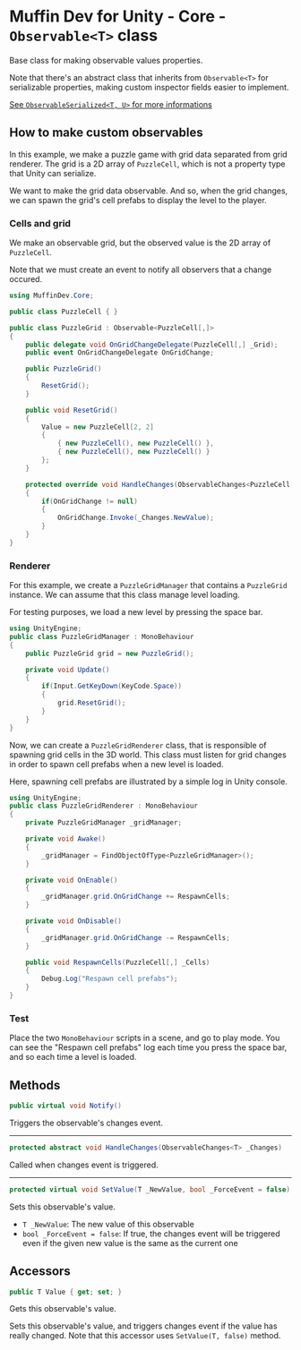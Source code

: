 # Muffin Dev for Unity - Core - `Observable<T>` class

Base class for making observable values properties.

Note that there's an abstract class that inherits from `Observable<T>` for serializable properties, making custom inspector fields easier to implement.

[See `ObservableSerialized<T, U>` for more informations](./observable-serialized.md)

## How to make custom observables

In this example, we make a puzzle game with grid data separated from grid renderer. The grid is a 2D array of `PuzzleCell`, which is not a property type that Unity can serialize.

We want to make the grid data observable. And so, when the grid changes, we can spawn the grid's cell prefabs to display the level to the player.

### Cells and grid

We make an observable grid, but the observed value is the 2D array of `PuzzleCell`.

Note that we must create an event to notify all observers that a change occured.

```cs
using MuffinDev.Core;

public class PuzzleCell { }

public class PuzzleGrid : Observable<PuzzleCell[,]>
{
    public delegate void OnGridChangeDelegate(PuzzleCell[,] _Grid);
    public event OnGridChangeDelegate OnGridChange;

    public PuzzleGrid()
    {
        ResetGrid();
    }

    public void ResetGrid()
    {
        Value = new PuzzleCell[2, 2]
        {
            { new PuzzleCell(), new PuzzleCell() },
            { new PuzzleCell(), new PuzzleCell() }
        };
    }

    protected override void HandleChanges(ObservableChanges<PuzzleCell[,]> _Changes)
    {
        if(OnGridChange != null)
        {
            OnGridChange.Invoke(_Changes.NewValue);
        }
    }
}
```

### Renderer

For this example, we create a `PuzzleGridManager` that contains a `PuzzleGrid` instance. We can assume that this class manage level loading.

For testing purposes, we load a new level by pressing the space bar.

```cs
using UnityEngine;
public class PuzzleGridManager : MonoBehaviour
{
    public PuzzleGrid grid = new PuzzleGrid();

    private void Update()
    {
        if(Input.GetKeyDown(KeyCode.Space))
        {
            grid.ResetGrid();
        }
    }
}
```

Now, we can create a `PuzzleGridRenderer` class, that is responsible of spawning grid cells in the 3D world. This class must listen for grid changes in order to spawn cell prefabs when a new level is loaded.

Here, spawning cell prefabs are illustrated by a simple log in Unity console.

```cs
using UnityEngine;
public class PuzzleGridRenderer : MonoBehaviour
{
    private PuzzleGridManager _gridManager;

    private void Awake()
    {
        _gridManager = FindObjectOfType<PuzzleGridManager>();
    }

    private void OnEnable()
    {
        _gridManager.grid.OnGridChange += RespawnCells;
    }

    private void OnDisable()
    {
        _gridManager.grid.OnGridChange -= RespawnCells;
    }

    public void RespawnCells(PuzzleCell[,] _Cells)
    {
        Debug.Log("Respawn cell prefabs");
    }
}
```

### Test

Place the two `MonoBehaviour` scripts in a scene, and go to play mode. You can see the "Respawn cell prefabs" log each time you press the space bar, and so each time a level is loaded.

## Methods

```cs
public virtual void Notify()
```

Triggers the observable's changes event.

---

```cs
protected abstract void HandleChanges(ObservableChanges<T> _Changes)
```

Called when changes event is triggered.

---

```cs
protected virtual void SetValue(T _NewValue, bool _ForceEvent = false)
```

Sets this observable's value.

* `T _NewValue`: The new value of this observable
* `bool _ForceEvent = false`: If true, the changes event will be triggered even if the given new value is the same as the current one

## Accessors

```cs
public T Value { get; set; }
```

Gets this observable's value.

Sets this observable's value, and triggers changes event if the value has really changed. Note that this accessor uses `SetValue(T, false)` method.